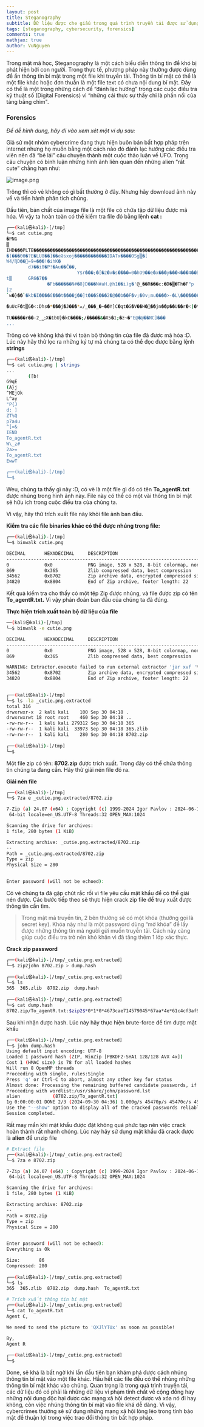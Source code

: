 ```yaml
---
layout: post
title: Steganography
subtitle: Dữ liệu được che giấu trong quá trình truyền tải được sử dụng rất nhiều trong môi trường khắc nghiệt như deepweb để trao đổi những thông tin bất hợp pháp giúp có thêm cơ hội để "qua mặt" những tổ chức An ninh mạng chính phủ. Steganography là một kỹ thuật cần đáng lưu ý và sử dụng nhiều trong các cuộc điều tra kỹ thuật số (Digital Forensics) 
tags: [steganography, cybersecurity, forensics]
comments: true
mathjax: true
author: VuNguyen
---
```


Trong mật mã học, Steganography là một cách biểu diễn thông tin để khó bị phát hiện bởi con người.
Trong thực tế, phương pháp này thường được dùng để ẩn thông tin bí mật trong một file khi truyền tải. Thông tin bí mật có thể là một file khác hoặc đơn thuần là một file text có chưa nội dung bí mật. Đây có thể là một trong những cách để “đánh lạc hướng” trong các cuộc điều tra kỹ thuật số (Digital Forensics) vì “những cái thực sự thấy chỉ là phần nổi của tảng băng chìm".

### Forensics

*Để dễ hình dung, hãy đi vào xem xét một ví dụ sau:*

Giả sử một nhóm cybercrime đang thực hiện buôn bán bất hợp pháp trên internet nhưng họ muốn bằng một cách nào đó đánh lạc hướng các điều tra viên nên đã “bẻ lái” câu chuyện thành một cuộc thảo luận về UFO. Trong câu chuyện có bình luận những hình ảnh liên quan đến những alien “rất cute” chẳng hạn như:

![image.png](/assets/img/image_steganography.png)


Trông thì có vẻ không có gì bất thường ở đây. Nhưng hãy download ảnh này về và tiến hành phân tích chúng.

Đầu tiên, bản chất của image file là một file có chứa tập dữ liệu được mã hóa. Vì vậy ta hoàn toàn có thể kiểm tra file đó bằng lệnh **cat :**

```bash
┌──(kali㉿kali)-[/tmp]
└─$ cat cutie.png          
�PNG
▒
IHD���PLTE�����������������������������������������������������������������������������������������������������������������������������a���*EB��:����ϲ30p�.(CA��b+FB��8">;&@B&A>9RO =:#<A;8$@=96.)%>A��b��:&AA��:��e��c��]��9��_�`P��b4-HC��Z5NK�#▒��W���!:@t�-�ӵ0KG�����������Ͱ���r�-u�"6SB��?/KB�����6��G��������L��C2OB��ب�Z���CZWn�,Rhc��T9X@>VRMc^�ٻ����ꖞ�P��`H_[z�;��W��9l�,���Wli������j}z��])&��c���^rmGk>t�<Nq;��d��;���cwt������>\G��Z�����Ց����:������Q|?Be>>^>��\!EC��������Ј��u����\Y|M��������QsK}��o�~��X�����vEeHm�<��ƌ��a�=l�*x����mg�=$ ������`�2m�R�è]�>���a�OW�>h�0��/����ôf�PWw5���t�S��������°����PLlJ����������󜥰�i{n�:�"�˼}�|z�)[oa�������줃����I��Vx�T�����Aq�q��������W3D?y�5���}�U�aPAA=�>0�'��x�UF�.%sPHz6/|�nVE?e82��ȅ�ZM�UJ��N��D�*tRNS��
�(���0Θ�?E�LU8��]��eԹsxoj������������IDATx����OSg▒�[
W4/ȠD��󞛾=9=���!�ihK�
        d)��i0�P!�Au��Ĉ��,
                          Y$r���;�[�2�v�s����=0�hO9��e�x���y���<���4��䤢�S��*���X�ɂ��d���%��t��t=�`0f��,/I�q�HI-(./19�ey�Z�8L��U���ƲSE:��Aک,؝���Ru▒     OQv:�+��4�FB�����b-J$0)����r⸖_&*G���s-H$&�F�?J
t▒      GR6�7��
               �Fb������N#�8}D���N#aH.փh1��i)g�'@_��R���c:�D�▒�Th�F"p
|2
`w�}��`�kէ�I����Ͼ���t����ʝ��]t���S���2�@��b��F�v;�0v;mu����>-�L\���������▒h��/�����B��z�;����(éAC{�E�$��zI:0L\��"�P�÷t
                                                                                                                      `(K�i���:W�`H<iw�hN�4�I��K����n��w��C#���H�;���
�uUcF�t▒G�<:Dhs�*���j�J���*ߍ/_���_�~��Y]C�qt�G�V��H�׋��jn��p��U��r�<|�\]%��
                                                                           �Yf�4���t ���K
TU�����r��-2_ݰX�1bU}�kC����;/�����&�X5�1;�z~�"E@�@��NC]���
...
```

Trông có vẻ không khả thi vì toàn bộ thông tin của file đã được mã hóa :D. Lúc này hãy thử lọc ra những ký tự mà chúng ta có thể đọc được bằng lệnh **strings**

```bash
┌──(kali㉿kali)-[/tmp]
└─$ cat cutie.png | strings
...
        ([b!
G9qE
(A}j
^MEjOk
L^ay
"P{J
d: ]
ZT%Q
p7a4u
^[=&
IEND
To_agentR.txt
W\_z#
2a>=
To_agentR.txt
EwwT
                                                                                                                                                     
┌──(kali㉿kali)-[/tmp]
└─$ 
```

Weu, chúng ta thấy gì này :D, có vè là một file gì đó có tên **To_agentR.txt** được nhúng trong hình ảnh này. File này có thể có một vài thông tin bí mật sẽ hữu ích trong cuộc điều tra của chúng ta.

Vì vậy, hãy thử trích xuất file này khỏi file ảnh ban đầu.

**Kiểm tra các file binaries khác có thể được nhúng trong file:**

```bash
┌──(kali㉿kali)-[/tmp]
└─$ binwalk cutie.png 

DECIMAL       HEXADECIMAL     DESCRIPTION
--------------------------------------------------------------------------------
0             0x0             PNG image, 528 x 528, 8-bit colormap, non-interlaced
869           0x365           Zlib compressed data, best compression
34562         0x8702          Zip archive data, encrypted compressed size: 98, uncompressed size: 86, name: To_agentR.txt
34820         0x8804          End of Zip archive, footer length: 22

```

Kết quả kiểm tra cho thấy có một tệp Zip được nhúng, và file được zip có tên **To_agentR.txt.** Vì vậy phán đoán ban đầu của chúng ta đã đúng.

**Thực hiện trích xuất toàn bộ dữ liệu của file**

```bash
──(kali㉿kali)-[/tmp]
└─$ binwalk -e cutie.png

DECIMAL       HEXADECIMAL     DESCRIPTION
--------------------------------------------------------------------------------
0             0x0             PNG image, 528 x 528, 8-bit colormap, non-interlaced
869           0x365           Zlib compressed data, best compression

WARNING: Extractor.execute failed to run external extractor 'jar xvf '%e'': [Errno 2] No such file or directory: 'jar', 'jar xvf '%e'' might not be installed correctly
34562         0x8702          Zip archive data, encrypted compressed size: 98, uncompressed size: 86, name: To_agentR.txt
34820         0x8804          End of Zip archive, footer length: 22

                                                                                                                                                     
┌──(kali㉿kali)-[/tmp]
└─$ ls -la _cutie.png.extracted 
total 316
drwxrwxr-x  2 kali kali    100 Sep 30 04:18 .
drwxrwxrwt 18 root root    460 Sep 30 04:18 ..
-rw-rw-r--  1 kali kali 279312 Sep 30 04:18 365
-rw-rw-r--  1 kali kali  33973 Sep 30 04:18 365.zlib
-rw-rw-r--  1 kali kali    280 Sep 30 04:18 8702.zip
                                                                                                                                                     
┌──(kali㉿kali)-[/tmp]
└─$ 
```

Một file zip có tên: **8702.zip** được trích xuất. Trong đây có thể chứa thông tin chúng ta đang cần. Hãy thử giải nén file đó ra.

**Giải nén file**

```bash
┌──(kali㉿kali)-[/tmp]
└─$ 7za e _cutie.png.extracted/8702.zip 

7-Zip (a) 24.07 (x64) : Copyright (c) 1999-2024 Igor Pavlov : 2024-06-19
 64-bit locale=en_US.UTF-8 Threads:32 OPEN_MAX:1024

Scanning the drive for archives:
1 file, 280 bytes (1 KiB)

Extracting archive: _cutie.png.extracted/8702.zip
--
Path = _cutie.png.extracted/8702.zip
Type = zip
Physical Size = 280

    
Enter password (will not be echoed):

```

Có vẻ chúng ta đã gặp chút rắc rối vì file yêu cầu mật khẩu để có thể giải nén được. Các bước tiếp theo sẽ thực hiện crack zip file để truy xuất được thông tin cần tìm.

> Trong mật mã truyền tin, 2 bên thường sẽ có một khóa (thường gọi là secret key). Khóa này như là một password dùng “mở khóa” để lấy được những thông tin mà người gửi muốn truyền tải.  Cách này càng giúp cuộc điều tra trở nên khó khăn vì đã tăng thêm 1 lớp xác thực.
> 

**Crack zip password**

```bash
┌──(kali㉿kali)-[/tmp/_cutie.png.extracted]
└─$ zip2john 8702.zip > dump.hash    
                                                                                                                                                     
┌──(kali㉿kali)-[/tmp/_cutie.png.extracted]
└─$ ls    
365  365.zlib  8702.zip  dump.hash
                                                                                                                                                     
┌──(kali㉿kali)-[/tmp/_cutie.png.extracted]
└─$ cat dump.hash          
8702.zip/To_agentR.txt:$zip2$*0*1*0*4673cae714579045*67aa*4e*61c4cf3af94e649f827e5964ce575c5f7a239c48fb992c8ea8cbffe51d03755e0ca861a5a3dcbabfa618784b85075f0ef476c6da8261805bd0a4309db38835ad32613e3dc5d7e87c0f91c0b5e64e*4969f382486cb6767ae6*$/zip2$:To_agentR.txt:8702.zip:8702.zip

```

Sau khi nhận được hash. Lúc này hãy thực hiện brute-force để tìm được mật khẩu

```bash
┌──(kali㉿kali)-[/tmp/_cutie.png.extracted]
└─$ john dump.hash                                                         
Using default input encoding: UTF-8
Loaded 1 password hash (ZIP, WinZip [PBKDF2-SHA1 128/128 AVX 4x])
Cost 1 (HMAC size) is 78 for all loaded hashes
Will run 8 OpenMP threads
Proceeding with single, rules:Single
Press 'q' or Ctrl-C to abort, almost any other key for status
Almost done: Processing the remaining buffered candidate passwords, if any.
Proceeding with wordlist:/usr/share/john/password.lst
alien            (8702.zip/To_agentR.txt)     
1g 0:00:00:01 DONE 2/3 (2024-09-30 04:36) 1.000g/s 45470p/s 45470c/s 45470C/s 123456..ferrises
Use the "--show" option to display all of the cracked passwords reliably
Session completed. 
```

Rất may mắn khi mật khẩu được đặt không quá phức tạp nên việc crack hoàn thành rất nhanh chóng. Lúc này hãy sử dụng mật khẩu đã crack được là **alien** để unzip file

```bash
# Extract file
┌──(kali㉿kali)-[/tmp/_cutie.png.extracted]
└─$ 7za e 8702.zip                     

7-Zip (a) 24.07 (x64) : Copyright (c) 1999-2024 Igor Pavlov : 2024-06-19
 64-bit locale=en_US.UTF-8 Threads:32 OPEN_MAX:1024

Scanning the drive for archives:
1 file, 280 bytes (1 KiB)

Extracting archive: 8702.zip
--
Path = 8702.zip
Type = zip
Physical Size = 280

    
Enter password (will not be echoed):
Everything is Ok

Size:       86
Compressed: 280
                                                                                                                                       
┌──(kali㉿kali)-[/tmp/_cutie.png.extracted]
└─$ ls
365  365.zlib  8702.zip  dump.hash  To_agentR.txt

# Trích xuất thông tin bí mật                                                                                                                                                     
┌──(kali㉿kali)-[/tmp/_cutie.png.extracted]
└─$ cat To_agentR.txt 
Agent C,

We need to send the picture to 'QXJlYTUx' as soon as possible!

By,
Agent R
                                                                                                                                                     
┌──(kali㉿kali)-[/tmp/_cutie.png.extracted]
└─$ 

```

Done, sẽ khá là bất ngờ khi lần đầu tiên bạn khám phá được cách nhúng thông tin bí mật vào một file khác. Hầu hết các file đều có thể nhúng những thông tin bí mật khác vào chúng. Quan trọng là trong quá trình truyền tải, các dữ liệu đó có phải là những dữ liệu vi phạm tính chất về cộng đồng hay những nội dung độc hại được các mạng xã hội detect được và xóa nó đi hay không, còn việc nhúng thông tin bí mật vào file khá dễ dàng. Vì vậy, cybercrimes thường sẽ sử dụng những mạng xã hội lỏng lẻo trong tính bảo mật để thuận lợi trong việc trao đổi thông tin bất hợp pháp.